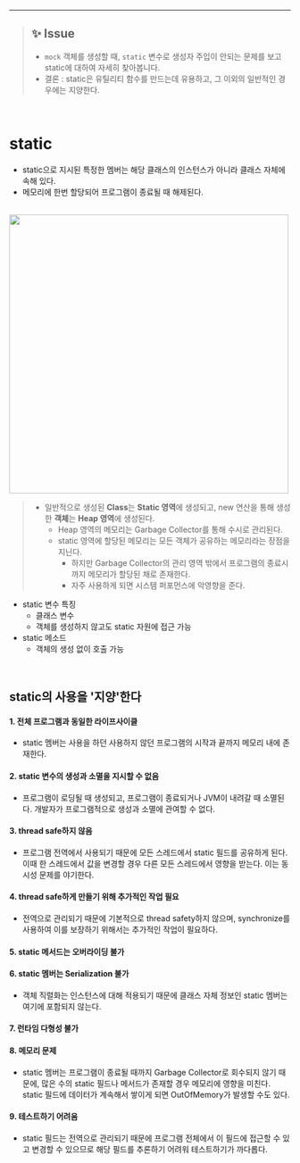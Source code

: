___

> ## ✨ Issue
> - `mock` 객체를 생성할 때, `static` 변수로 생성자 주입이 안되는 문제를 보고 static에 대하여 자세히 찾아봅니다.
> - 결론 : static은 유틸리티 함수를 만드는데 유용하고, 그 이외의 일반적인 경우에는 지양한다.
<br/>

# static
- static으로 지시된 특정한 멤버는 해당 클래스의 인스턴스가 아니라 클래스 자체에 속해 있다.
- 메모리에 한번 할당되어 프로그램이 종료될 때 해제된다.
<br/>
<img width="500px" src="https://t1.daumcdn.net/cfile/tistory/99AAAC405CEC82C032">

> - 일반적으로 생성된 **Class**는 **Static 영역**에 생성되고, new 연산을 통해 생성한 **객체**는 **Heap 영역**에 생성된다.
>   - Heap 영역의 메모리는 Garbage Collector를 통해 수시로 관리된다.
>   - static 영역에 할당된 메모리는 모든 객체가 공유하는 메모리라는 장점을 지닌다.
>       - 하지만 Garbage Collector의 관리 영역 밖에서 프로그램의 종료시까지 메모리가 할당된 채로 존재한다.
>       - 자주 사용하게 되면 시스템 퍼포먼스에 악영향을 준다.

- static 변수 특징
  - 클래스 변수
  - 객체를 생성하지 않고도 static 자원에 접근 가능
- static 메소드
  - 객체의 생성 없이 호출 가능
<br/>

## static의 사용을 '지양'한다
#### 1. 전체 프로그램과 동일한 라이프사이클
- static 멤버는 사용을 하던 사용하지 않던 프로그램의 시작과 끝까지 메모리 내에 존재한다.
#### 2. static 변수의 생성과 소멸을 지시할 수 없음
- 프로그램이 로딩될 때 생성되고, 프로그램이 종료되거나 JVM이 내려갈 때 소멸된다. 개발자가 프로그램적으로 생성과 소멸에 관여할 수 없다.
#### 3. thread safe하지 않음
- 프로그램 전역에서 사용되기 때문에 모든 스레드에서 static 필드를 공유하게 된다. 이때 한 스레드에서 값을 변경할 경우 다른 모든 스레드에서 영향을 받는다. 이는 동시성 문제를 야기한다.
#### 4. thread safe하게 만들기 위해 추가적인 작업 필요
- 전역으로 관리되기 때문에 기본적으로 thread safety하지 않으며, synchronize를 사용하여 이를 보장하기 위해서는 추가적인 작업이 필요하다.
#### 5. static 메서드는 오버라이딩 불가
#### 6. static 멤버는 Serialization 불가
- 객체 직렬화는 인스턴스에 대해 적용되기 때문에 클래스 자체 정보인 static 멤버는 여기에 포함되지 않는다.
#### 7. 런타임 다형성 불가
#### 8. 메모리 문제
- static 멤버는 프로그램이 종료될 때까지 Garbage Collector로 회수되지 않기 때문에, 많은 수의 static 필드나 메서드가 존재할 경우 메모리에 영향을 미친다. static 필드에 데이터가 계속해서 쌓이게 되면 OutOfMemory가 발생할 수도 있다.
#### 9.  테스트하기 어려움
- static 필드는 전역으로 관리되기 때문에 프로그램 전체에서 이 필드에 접근할 수 있고 변경할 수 있으므로 해당 필드를 추론하기 어려워 테스트하기가 까다롭다.
